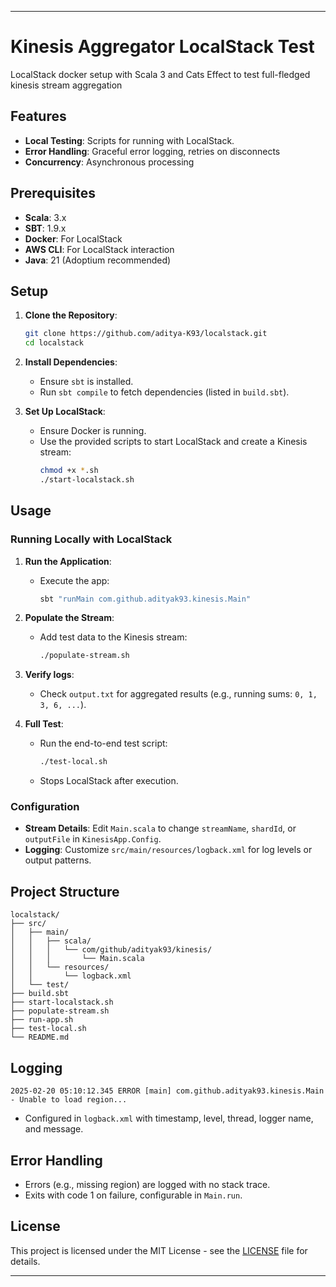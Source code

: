 
---

# Kinesis Aggregator LocalStack Test

LocalStack docker setup with Scala 3 and Cats Effect to test full-fledged kinesis stream aggregation

## Features

- **Local Testing**: Scripts for running with LocalStack.
- **Error Handling**: Graceful error logging, retries on disconnects
- **Concurrency**: Asynchronous processing 

## Prerequisites

- **Scala**: 3.x
- **SBT**: 1.9.x
- **Docker**: For LocalStack
- **AWS CLI**: For LocalStack interaction
- **Java**: 21 (Adoptium recommended)

## Setup

1. **Clone the Repository**:
   ```bash
   git clone https://github.com/aditya-K93/localstack.git
   cd localstack
   ```

2. **Install Dependencies**:
   - Ensure `sbt` is installed.
   - Run `sbt compile` to fetch dependencies (listed in `build.sbt`).

3. **Set Up LocalStack**:
   - Ensure Docker is running.
   - Use the provided scripts to start LocalStack and create a Kinesis stream:
     ```bash
     chmod +x *.sh
     ./start-localstack.sh
     ```

## Usage

### Running Locally with LocalStack


1. **Run the Application**:
   - Execute the app:
     ```bash
     sbt "runMain com.github.adityak93.kinesis.Main"
     ```

2. **Populate the Stream**:
   - Add test data to the Kinesis stream:
     ```bash
     ./populate-stream.sh
     ```
3. **Verify logs**:
    - Check `output.txt` for aggregated results (e.g., running sums: `0, 1, 3, 6, ...`).

3. **Full Test**:

   - Run the end-to-end test script:
     ```bash
     ./test-local.sh
     ```
   - Stops LocalStack after execution.

### Configuration
- **Stream Details**: Edit `Main.scala` to change `streamName`, `shardId`, or `outputFile` in `KinesisApp.Config`.
- **Logging**: Customize `src/main/resources/logback.xml` for log levels or output patterns.

## Project Structure

```
localstack/
├── src/
│   ├── main/
│   │   ├── scala/
│   │   │   └── com/github/adityak93/kinesis/
│   │   │       └── Main.scala
│   │   └── resources/
│   │       └── logback.xml
│   └── test/
├── build.sbt
├── start-localstack.sh
├── populate-stream.sh
├── run-app.sh
├── test-local.sh
└── README.md
```

## Logging

```
2025-02-20 05:10:12.345 ERROR [main] com.github.adityak93.kinesis.Main - Unable to load region...
```
- Configured in `logback.xml` with timestamp, level, thread, logger name, and message.

## Error Handling

- Errors (e.g., missing region) are logged with no stack trace.
- Exits with code 1 on failure, configurable in `Main.run`.

## License

This project is licensed under the MIT License - see the [LICENSE](LICENSE) file for details.

---
